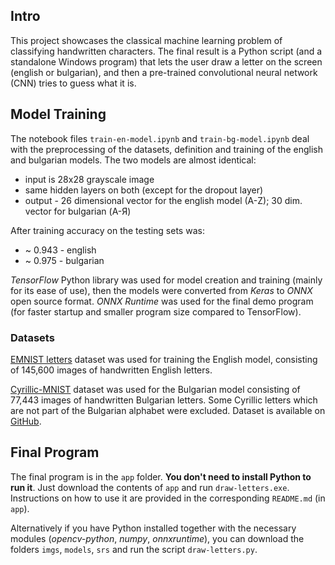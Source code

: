 ## Intro

This project showcases the classical machine learning problem of classifying handwritten characters.
The final result is a Python script (and a standalone Windows program) that lets the user draw a 
letter on the screen (english or bulgarian), and then a pre-trained convolutional neural network
(CNN) tries to guess what it is.

## Model Training

The notebook files `train-en-model.ipynb` and `train-bg-model.ipynb` deal with the preprocessing
of the datasets, definition and training of the english and bulgarian models. The two models are
almost identical:
- input is 28x28 grayscale image
- same hidden layers on both (except for the dropout layer)
- output - 26 dimensional vector for the english model (A-Z); 30 dim. vector for bulgarian (А-Я)

After training accuracy on the testing sets was:
- ~ 0.943 - english
- ~ 0.975 - bulgarian

_TensorFlow_ Python library was used for model creation and training (mainly for its ease of use),
then the models were converted from _Keras_ to _ONNX_ open source format. _ONNX Runtime_ was used
for the final demo program (for faster startup and smaller program size compared to TensorFlow).

### Datasets

[EMNIST letters][emnist-letters] dataset was used for training the English model, consisting of
145,600 images of handwritten English letters. 

[Cyrillic-MNIST][cyrillic-mnist] dataset was used for the Bulgarian model consisting of 77,443
images of handwritten Bulgarian letters. Some Cyrillic letters which are not part of the Bulgarian
alphabet were excluded. Dataset is available on [GitHub][cyrillic-mnist-github].

## Final Program

The final program is in the `app` folder. **You don't need to install Python to run it**. Just 
download the contents of `app` and run `draw-letters.exe`. Instructions on how to use it are 
provided in the corresponding `README.md` (in `app`).

Alternatively if you have Python installed together with the necessary modules (_opencv-python_, 
_numpy_, _onnxruntime_), you can download the folders `imgs`, `models`, `srs` and run the script
`draw-letters.py`.

[cyrillic-mnist]: https://aclanthology.org/2022.lrec-1.510/
[cyrillic-mnist-github]: https://github.com/bolattleubayev/cmnist
[emnist-letters]: https://www.nist.gov/itl/products-and-services/emnist-dataset
